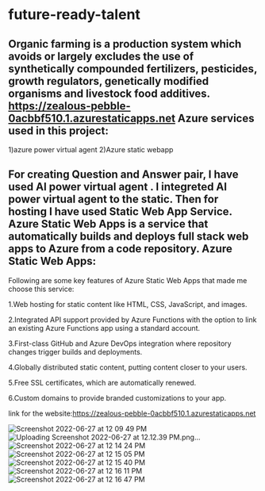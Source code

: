 ﻿# future-ready-talent
Organic farming is a production system which avoids or largely excludes the use of synthetically compounded fertilizers, pesticides, growth regulators, genetically modified organisms and livestock food additives.
https://zealous-pebble-0acbbf510.1.azurestaticapps.net
Azure services used in this project:
---------------------------------------------------------------------------------------------------------------------------------------------------------
1)azure power virtual agent 2)Azure static webapp

For creating Question and Answer pair, I have used AI power virtual agent . I integreted AI power virtual agent to the static. Then for hosting I have used Static Web App Service. Azure Static Web Apps is a service that automatically builds and deploys full stack web apps to Azure from a code repository.
Azure Static Web Apps:
---------------------------------------------------------------------------------------------------------------------------------------------------------
Following are some key features of Azure Static Web Apps that made me choose this service:

1.Web hosting for static content like HTML, CSS, JavaScript, and images.

2.Integrated API support provided by Azure Functions with the option to link an existing Azure Functions app using a standard account.

3.First-class GitHub and Azure DevOps integration where repository changes trigger builds and deployments.

4.Globally distributed static content, putting content closer to your users.

5.Free SSL certificates, which are automatically renewed.

6.Custom domains to provide branded customizations to your app.

link for the website:https://zealous-pebble-0acbbf510.1.azurestaticapps.net






![Screenshot 2022-06-27 at 12 09 49 PM](https://user-images.githubusercontent.com/90970301/175876072-a4c50e07-aaa0-4fc4-aab0-5026fe241523.png)
![Uploading Screenshot 2022-06-27 at 12.12.39 PM.png…]()
![Screenshot 2022-06-27 at 12 14 24 PM](https://user-images.githubusercontent.com/90970301/175876178-892b4e24-ef1c-4bd8-8b93-71f901cd17ca.png)
![Screenshot 2022-06-27 at 12 15 05 PM](https://user-images.githubusercontent.com/90970301/175876301-73507bb3-15c8-4d27-a54b-9b7151ac09c4.png)
![Screenshot 2022-06-27 at 12 15 40 PM](https://user-images.githubusercontent.com/90970301/175876384-f65b6f2c-c816-4ba5-b47a-616c2504bc0c.png)
![Screenshot 2022-06-27 at 12 16 11 PM](https://user-images.githubusercontent.com/90970301/175876468-a2c54da0-781b-49fa-95cc-3cd2a4bd7b40.png)
![Screenshot 2022-06-27 at 12 16 47 PM](https://user-images.githubusercontent.com/90970301/175876596-fb50f35b-216c-47ee-8cf9-b698a26e81df.png)
